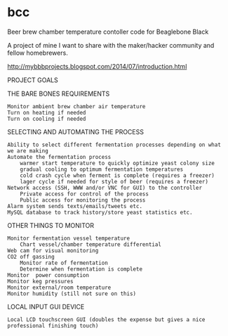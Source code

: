 bcc
===

Beer brew chamber temperature contoller code for Beaglebone Black

A project of mine I want to share with the maker/hacker community and fellow homebrewers.

http://mybbbprojects.blogspot.com/2014/07/introduction.html

PROJECT GOALS

THE BARE BONES REQUIREMENTS

    Monitor ambient brew chamber air temperature
    Turn on heating if needed
    Turn on cooling if needed

SELECTING AND AUTOMATING THE PROCESS

    Ability to select different fermentation processes depending on what we are making
    Automate the fermentation process
        warmer start temperature to quickly optimize yeast colony size
        gradual cooling to optimum fermentation temperatures
        cold crash cycle when ferment is complete (requires a freezer)
        lager cycle if needed for style of beer (requires a freezer)
    Network access (SSH, WWW and/or VNC for GUI) to the controller
        Private access for control of the process
        Public access for monitoring the process 
    Alarm system sends texts/emails/tweets etc. 
    MySQL database to track history/store yeast statistics etc.

OTHER THINGS TO MONITOR

    Monitor fermentation vessel temperature
        Chart vessel/chamber temperature differential
    Web cam for visual monitoring
    CO2 off gassing
        Monitor rate of fermentation
        Determine when fermentation is complete
    Monitor  power consumption
    Monitor keg pressures
    Monitor external/room temperature 
    Monitor humidity (still not sure on this)

LOCAL INPUT GUI DEVICE

    Local LCD touchscreen GUI (doubles the expense but gives a nice professional finishing touch)
